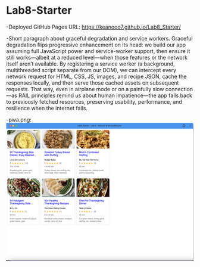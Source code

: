 # Lab8-Starter

-Deployed GitHub Pages URL:
https://keanooo7.github.io/Lab8_Starter/

-Short paragraph about graceful degradation and service workers.
    Graceful degradation flips progressive enhancement on its head: we build our app assuming full JavaScript power and service-worker support, then ensure it still works—albeit at a reduced level—when those features or the network itself aren’t available. By registering a service worker (a background, multithreaded script separate from our DOM), we can intercept every network request for HTML, CSS, JS, images, and recipe JSON, cache the responses locally, and then serve those cached assets on subsequent requests. That way, even in airplane mode or on a painfully slow connection—as RAIL principles remind us about human impatience—the app falls back to previously fetched resources, preserving usability, performance, and resilience when the internet fails.


-pwa.png:
![image](pwa.png)
